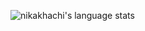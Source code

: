 <!-- <h1>Hi 👋 My name is Nika</h1>  -->

<!-- Software Developer  -->

<!-- I also have a YouTube channel where I talk about coding, career and personal growth -  [<img align="center" src="https://raw.githubusercontent.com/rahuldkjain/github-profile-readme-generator/master/src/images/icons/Social/youtube.svg" alt="dan-carlton" height="20" width="20" /> Nika Khachi](https://youtube.com/@nikakhachi)  -->

<!-- - 🌍 I'm based in **Tbilisi, Georgia** -->

<!-- - 🔭 I’m currently building **Web3** projects -->

<!-- - <img align="center" src="https://raw.githubusercontent.com/rahuldkjain/github-profile-readme-generator/master/src/images/icons/Social/linked-in-alt.svg" alt="dan-carlton" height="20" width="15" /> You can check out my **[LinkedIn](https://www.linkedin.com/in/nika-khachiashvili)**  -->

<!-- - 👨‍💻 You can view my portfolio at **[nikakhachi.com](https://nikakhachi.com)**  -->

<!-- - 📫 You can contact me at **n.khachiashvili1@gmail.com**  -->

<!-- <h3 align="left">Skills</h3>  -->

<!-- <div>  -->
<!-- <img src="https://skillicons.dev/icons?i=solidity" />  -->
<!-- <img src="https://skillicons.dev/icons?i=ts" />  -->
<!-- <img src="https://skillicons.dev/icons?i=js" />  -->
  <!-- <img src="https://skillicons.dev/icons?i=nodejs" />  -->
<!-- <img src="https://skillicons.dev/icons?i=react" />  -->
<!-- <img src="https://skillicons.dev/icons?i=aws" />  -->
<!-- <img src="https://skillicons.dev/icons?i=postgres" />  -->
<!-- <img src="https://skillicons.dev/icons?i=mongodb" />  -->
<!-- <img src="https://skillicons.dev/icons?i=mysql" />  -->
<!-- <img src="https://skillicons.dev/icons?i=redis" />  -->
<!-- </div>  -->

![nikakhachi's language stats](https://github-readme-stats.vercel.app/api/top-langs/?username=nikakhachi&hide=HTML&`&langs_count=4&layout=compact)
